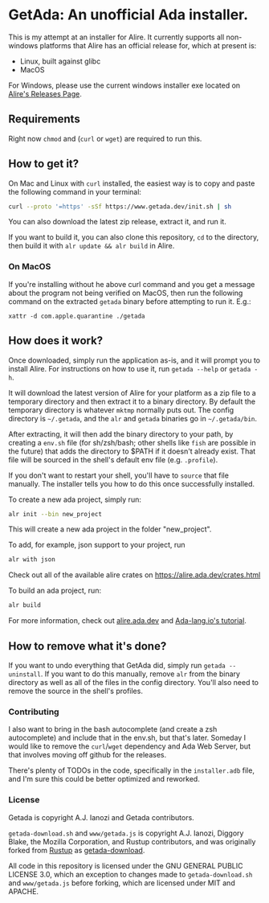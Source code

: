 # GetAda: An unofficial Ada installer.

This is my attempt at an installer for Alire.  It currently supports all non-windows platforms that Alire has an official release for, which at present is:
* Linux, built against glibc
* MacOS

For Windows, please use the current windows installer exe located on [Alire's Releases Page](https://github.com/alire-project/alire/releases).

## Requirements
Right now `chmod` and (`curl` or `wget`) are required to run this.

## How to get it?
On Mac and Linux with `curl` installed, the easiest way is to copy and paste the following command in your terminal:
```sh
curl --proto '=https' -sSf https://www.getada.dev/init.sh | sh
```

You can also download the latest zip release, extract it, and run it.

If you want to build it, you can also clone this repository, `cd` to the directory, then build it with `alr update && alr build` in Alire.

### On MacOS
If you're installing without he above curl command and you get a message about the program not being verified on MacOS, then run the following command on the extracted `getada` binary before attempting to run it.  E.g.:
```
xattr -d com.apple.quarantine ./getada
```

## How does it work?
Once downloaded, simply run the application as-is, and it will prompt you to install Alire.  For instructions on how to use it, run `getada --help` or `getada -h`.

It will download the latest version of Alire for your platform as a zip file to a temporary directory and then extract it to a binary directory.  By default the temporary directory is whatever `mktmp` normally puts out.  The config directory is `~/.getada`, and the `alr` and `getada` binaries go in `~/.getada/bin`.

After extracting, it will then add the binary directory to your path, by creating a `env.sh` file (for sh/zsh/bash; other shells like `fish` are possible in the future) that adds the directory to $PATH if it doesn't already exist.  That file will be sourced in the shell's default env file (e.g. `.profile`).

If you don't want to restart your shell, you'll have to `source` that file manually.  The installer tells you how to do this once successfully installed.

To create a new ada project, simply run:
```sh
alr init --bin new_project
```
This will create a new ada project in the folder "new_project".

To add, for example, json support to your project, run
```sh
alr with json
```

Check out all of the available alire crates on https://alire.ada.dev/crates.html

To build an ada project, run:
```sh
alr build
```

For more information, check out [alire.ada.dev](https://alire.ada.dev) and [Ada-lang.io's tutorial](https://ada-lang.io/docs/learn/tutorial/hello-world#starting-a-new-project).

## How to remove what it's done?
If you want to undo everything that GetAda did, simply run `getada --uninstall`.  If you want to do this manually, remove `alr` from the binary directory as well as all of the files in the config directory.  You'll also need to remove the source in the shell's profiles.

### Contributing
I also want to bring in the bash autocomplete (and create a zsh autocomplete) and include that in the env.sh, but that's later.  Someday I would like to remove the `curl`/`wget` dependency and Ada Web Server, but that involves moving off github for the releases.

There's plenty of TODOs in the code, specifically in the `installer.adb` file, and I'm sure this could be better optimized and reworked.

### License
Getada is copyright A.J. Ianozi and Getada contributors.

`getada-download.sh` and `www/getada.js` is copyright A.J. Ianozi, Diggory Blake, the Mozilla Corporation, and Rustup contributors, and was originally forked from [Rustup](https://github.com/rust-lang/rustup) as [getada-download](https://github.com/AJ-Ianozi/getada-download).

All code in this repository is licensed under the GNU GENERAL PUBLIC LICENSE 3.0, which an exception to changes made to `getada-download.sh` and `www/getada.js` before forking, which are licensed under MIT and APACHE.
